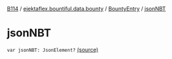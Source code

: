 [B114](../../index.md) / [ejektaflex.bountiful.data.bounty](../index.md) / [BountyEntry](index.md) / [jsonNBT](./json-n-b-t.md)

# jsonNBT

`var jsonNBT: JsonElement?` [(source)](https://github.com/ejektaflex/Bountiful/tree/develop/src/main/kotlin/ejektaflex/bountiful/data/bounty/BountyEntry.kt#L36)